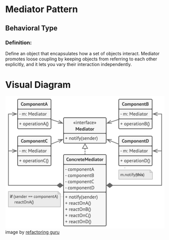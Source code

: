 # Mediator Pattern

## Behavioral Type  

### Definition:
Define an object that encapsulates how a set of objects interact. Mediator promotes
loose coupling by keeping objects from referring to each other explicitly, and it
lets you vary their interaction independently.

# Visual Diagram
![Visual Diagram Mediator Pattern](img/mediator.png)
image by [refactoring guru](https://refactoring.guru)
